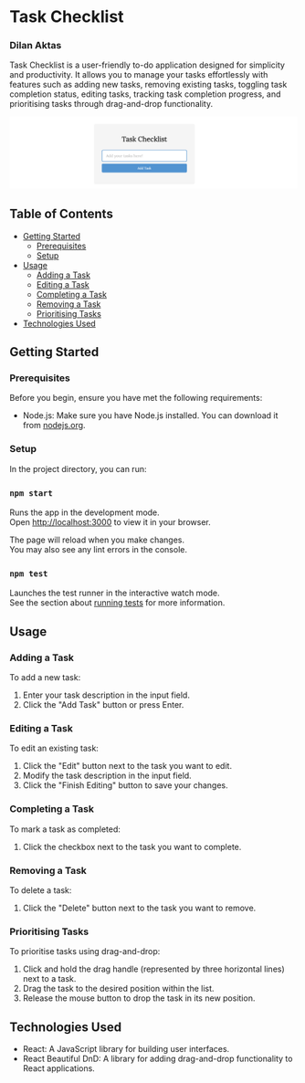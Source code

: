 # Task Checklist 
### Dilan Aktas

Task Checklist is a user-friendly to-do application designed for 
simplicity and productivity. It allows you to manage your tasks effortlessly
with features such as adding new tasks, removing existing tasks, toggling task 
completion status, editing tasks, tracking task completion progress, and prioritising
tasks through drag-and-drop functionality.


![ToDoAppImage.png](src%2FToDoAppImage.png)

## Table of Contents

- [Getting Started](#getting-started)
    - [Prerequisites](#prerequisites)
    - [Setup](#setup)
- [Usage](#usage)
    - [Adding a Task](#adding-a-task)
    - [Editing a Task](#editing-a-task)
    - [Completing a Task](#completing-a-task)
    - [Removing a Task](#removing-a-task)
    - [Prioritising Tasks](#prioritizing-tasks)
- [Technologies Used](#technologies-used)

## Getting Started

### Prerequisites

Before you begin, ensure you have met the following requirements:

- Node.js: Make sure you have Node.js installed. You can download it from [nodejs.org](https://nodejs.org/).

### Setup

In the project directory, you can run:
### `npm start`

Runs the app in the development mode.\
Open [http://localhost:3000](http://localhost:3000) to view it in your browser.

The page will reload when you make changes.\
You may also see any lint errors in the console.

### `npm test`

Launches the test runner in the interactive watch mode.\
See the section about [running tests](https://facebook.github.io/create-react-app/docs/running-tests) for more information.

## Usage

### Adding a Task

To add a new task:

1. Enter your task description in the input field.
2. Click the "Add Task" button or press Enter.

### Editing a Task

To edit an existing task:

1. Click the "Edit" button next to the task you want to edit.
2. Modify the task description in the input field.
3. Click the "Finish Editing" button to save your changes.

### Completing a Task

To mark a task as completed:

1. Click the checkbox next to the task you want to complete.

### Removing a Task

To delete a task:

1. Click the "Delete" button next to the task you want to remove.

### Prioritising Tasks

To prioritise tasks using drag-and-drop:

1. Click and hold the drag handle (represented by three horizontal lines) next to a task.
2. Drag the task to the desired position within the list.
3. Release the mouse button to drop the task in its new position.

## Technologies Used

- React: A JavaScript library for building user interfaces.
- React Beautiful DnD: A library for adding drag-and-drop functionality to React applications.


